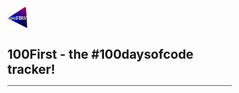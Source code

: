 <img src="/public/readme/logo.png" alt="logo" align="center" width="50" height="50" />

# 100First - the #100daysofcode tracker!

---
